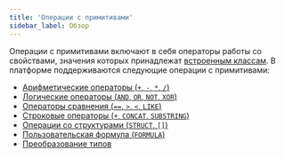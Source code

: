 ```yaml
---
title: 'Операции с примитивами'
sidebar_label: Обзор
---
```


Операции с примитивами включают в себя операторы работы со свойствами, значения которых принадлежат [встроенным классам](Built-in_classes.md). В платформе поддерживаются следующие операции с примитивами:

-   [Арифметические операторы (`+`, `-`, `*`, `/`)](Arithmetic_operators_+_-_etc.md)
-   [Логические операторы (`AND`, `OR`, `NOT`, `XOR`)](Logical_operators_AND_OR_NOT_XOR.md)
-   [Операторы сравнения (`==`, `>`, `<`, `LIKE`)](Comparison_operators_=_etc.md)
-   [Строковые операторы (`+`, `CONCAT`, `SUBSTRING`)](String_operators_+_CONCAT_SUBSTRING.md)
-   [Операции со структурами (`STRUCT`, `[]`)](Structure_operators_STRUCT.md)
-   [Пользовательская формула (`FORMULA`)](Custom_formula_FORMULA.md)
-   [Преобразование типов](Type_conversion.md)

 
